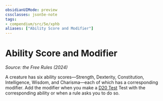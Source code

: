 ```yaml
---
obsidianUIMode: preview
cssclasses: json5e-note
tags:
- compendium/src/5e/xphb
aliases: ["Ability Score and Modifier"]
---
```

# Ability Score and Modifier
*Source: the Free Rules (2024)* 

A creature has six ability scores—Strength, Dexterity, Constitution, Intelligence, Wisdom, and Charisma—each of which has a corresponding modifier. Add the modifier when you make a [D20 Test](rules/variant-rules/d20-test-xphb.md) Test with the corresponding ability or when a rule asks you to do so.